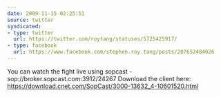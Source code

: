 ```yaml
---
date: 2009-11-15 02:25:51
source: twitter
syndicated:
- type: twitter
  url: https://twitter.com/roytang/statuses/5725425917/
- type: facebook
  url: https://www.facebook.com/stephen.roy.tang/posts/207652484026
---
```


You can watch the fight live using sopcast - sop://broker.sopcast.com:3912/24267 Download the client here: https://download.cnet.com/SopCast/3000-13632_4-10601520.html